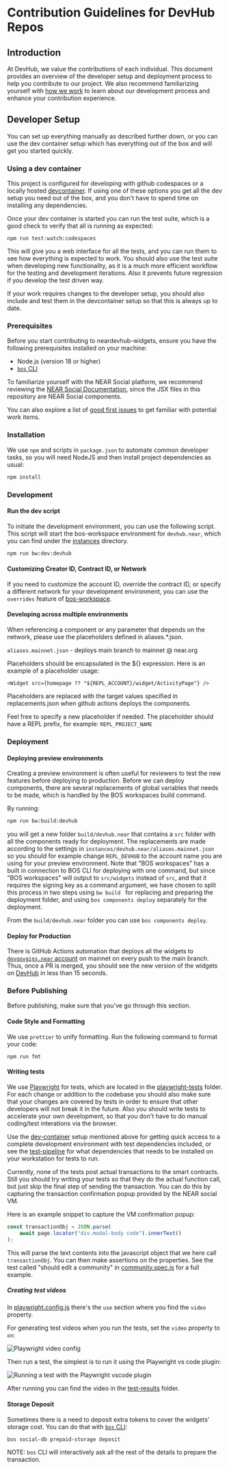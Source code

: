 # Contribution Guidelines for DevHub Repos

## Introduction
At DevHub, we value the contributions of each individual. This document provides an overview of the developer setup and deployment process to help you contribute to our project. We also recommend familiarizing yourself with [how we work](https://github.com/near/devgigsboard-widgets/blob/main/docs/how-we-work.md) to learn about our development process and enhance your contribution experience.

## Developer Setup

You can set up everything manually as described further down, or you can use the dev container setup which has everything out of the box and will get you started quickly.

### Using a dev container

This project is configured for developing with github codespaces or a locally hosted [devcontainer](https://containers.dev/). If using one of these options you get all the dev setup you need out of the box, and you don't have to spend time on installing any dependencies.

Once your dev container is started you can run the test suite, which is a good check to verify that all is running as expected:

`npm run test:watch:codespaces`

This will give you a web interface for all the tests, and you can run them to see how everything is expected to work. You should also use the test suite when developing new functionality, as it is a much more efficient workflow for the testing and development iterations. Also it prevents future regression if you develop the test driven way.

If your work requires changes to the developer setup, you should also include and test them in the devcontainer setup so that this is always up to date.

### Prerequisites

Before you start contributing to neardevhub-widgets, ensure you have the following prerequisites installed on your machine:

- Node.js (version 18 or higher)
- [`bos` CLI](https://github.com/FroVolod/bos-cli-rs)

To familiarize yourself with the NEAR Social platform, we recommend reviewing the [NEAR Social Documentation](https://thewiki.near.page/PastPresentAndFutureOfNearSocial), since the JSX files in this repository are NEAR Social components.

You can also explore a list of [good first issues](https://github.com/near/devgigsboard-widgets/contribute) to get familiar with potential work items.

### Installation

We use `npm` and scripts in `package.json` to automate common developer tasks, so you will need NodeJS and then install project dependencies as usual:

```sh
npm install
```

### Development

#### Run the dev script

To initiate the development environment, you can use the following script. This script will start the bos-workspace environment for `devhub.near`, which you can find under the [instances](./instances/) directory.

```sh
npm run bw:dev:devhub
```

#### Customizing Creator ID, Contract ID, or Network

If you need to customize the account ID, override the contract ID, or specify a different network for your development environment, you can use the `overrides` feature of [bos-workspace](https://github.com/NEARBuilders/bos-workspace?tab=readme-ov-file#configuration).

#### Developing across multiple environments

When referencing a component or any parameter that depends on the network, please use the placeholders defined in aliases.*.json. 

`aliases.mainnet.json` - deploys main branch to mainnet @ near.org

Placeholders should be encapsulated in the ${} expression. Here is an example of a placeholder usage:

`<Widget src={homepage ?? "${REPL_ACCOUNT}/widget/ActivityPage"} />`

Placeholders are replaced with the target values specified in replacements.json when github actions deploys the components.

Feel free to specify a new placeholder if needed. The placeholder should have a REPL prefix, for example: `REPL_PROJECT_NAME`

### Deployment

#### Deploying preview environments

Creating a preview environment is often useful for reviewers to test the new features before deploying to production. Before we can deploy components, there are several replacements of global variables that needs to be made, which is handled by the BOS workspaces build command.

By running: 

```bash
npm run bw:build:devhub
```

you will get a new folder `build/devhub.near` that contains a `src` folder with all the components ready for deployment. The replacements are made according to the settings in `instances/devhub.near/aliases.mainnet.json` so you should for example change `REPL_DEVHUB` to the account name you are using for your preview environment. Note that "BOS workspaces" has a built in connection to BOS CLI for deploying with one command, but since "BOS workspaces" will output to `src/widgets` instead of `src`, and that it requires the signing key as a command argument, we have chosen to split this process in two steps using `bw build ` for replacing and preparing the deployment folder, and using `bos components deploy` separately for the deployment.

From the `build/devhub.near` folder you can use `bos components deploy`.

#### Deploy for Production

There is GitHub Actions automation that deploys all the widgets to [`devgovgigs.near` account](https://near.social/#/mob.near/widget/MyPage?accountId=devgovgigs.near) on mainnet on every push to the main branch.
Thus, once a PR is merged, you should see the new version of the widgets on [DevHub](https://neardevhub.org) in less than 15 seconds.

### Before Publishing
Before publishing, make sure that you’ve go through this section.

#### Code Style and Formatting

We use `prettier` to unify formatting. Run the following command to format your code:

```
npm run fmt
```

#### Writing tests

We use [Playwright](https://playwright.dev) for tests, which are located in the [playwright-tests](./playwright-tests/) folder. For each change or addition to the codebase you should also make sure that your changes are covered by tests in order to ensure that other developers will not break it in the future. Also you should write tests to accelerate your own development, so that you don't have to do manual coding/test interations via the browser.

Use the [dev-container](#using-a-dev-container) setup mentioned above for getting quick access to a complete development environment with test dependencies included, or see the [test-pipeline](./.github/workflows/continuous-integration-workflow.yml) for what dependencies that needs to be installed on your workstation for tests to run.

Currently, none of the tests post actual transactions to the smart contracts. Still you should try writing your tests so that they do the actual function call, but just skip the final step of sending the transaction. You can do this by capturing the transaction confirmation popup provided by the NEAR social VM.

Here is an example snippet to capture the VM confirmation popup:

```javascript
const transactionObj = JSON.parse(
    await page.locator("div.modal-body code").innerText()
);
```

This will parse the text contents into the javascript object that we here call `transactionObj`. You can then make assertions on the properties. See the test called "should edit a community" in [community.spec.js](./playwright-tests/tests/community.spec.js) for a full example.

##### Creating test videos

In [playwright.config.js](./playwright.config.js) there's the `use` section where you find the `video` property.

For generating test videos when you run the tests, set the `video` property to `on`:

![Playwright video config](./docs/images/playwrightconfigvideo.png)

Then run a test, the simplest is to run it using the Playwright vs code plugin:

![Running a test with the Playwright vscode plugin](./docs/images/playwrightruntest.png)

After running you can find the video in the [test-results](./test-results/) folder.

#### Storage Deposit

Sometimes there is a need to deposit extra tokens to cover the widgets’ storage cost. You can do that with [`bos` CLI](https://github.com/FroVolod/bos-cli-rs):

```
bos social-db prepaid-storage deposit
```

NOTE: `bos` CLI will interactively ask all the rest of the details to prepare the transaction. 
